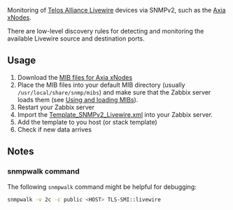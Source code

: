 Monitoring of [Telos Alliance
Livewire](https://www.telosalliance.com/Axia/Livewire-AoIP-Networking) devices
via SNMPv2, such as the [Axia
xNodes](https://www.telosalliance.com/Axia/xNodes).

There are low-level discovery rules for detecting and monitoring the available
Livewire source and destination ports.

## Usage
1. Download the [MIB files for Axia
   xNodes](https://www.telosalliance.com/support/xNode-MIB-Files-for-SNMP-Support) 
2. Place the MIB files into your default MIB directory (usually
   `/usr/local/share/snmp/mibs`) and make sure that the Zabbix server loads
   them (see [Using and loading
   MIBs](http://www.net-snmp.org/wiki/index.php/TUT:Using_and_loading_MIBS)).
3. Restart your Zabbix server
4. Import the [Template_SNMPv2_Livewire.xml](Template_SNMPv2_Livewire.xml) into your Zabbix server.
5. Add the template to you host (or stack template)
6. Check if new data arrives

## Notes
### snmpwalk command
The following `snmpwalk` command might be helpful for debugging:
```bash
snmpwalk -v 2c -c public <HOST> TLS-SMI::livewire
```
